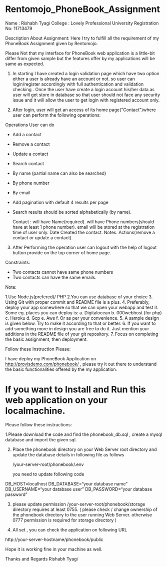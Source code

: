 # Rentomojo_PhoneBook_Assignment
Name : Rishabh Tyagi
College : Lovely Professional University
Registration No: 11713479

Description About Assignment:
  Here I try to fulfill all the requirement of my PhoneBook Assignment given by Rentomojo.
  
  Please Not that my interface for PhoneBook web application is a little-bit differ from given sample but the features offer by my applications will be same as expected.
  
1. In starting I have created  a login validation page which have two option either a user is already have an account or not. so  user can login/register accordingly with full authentication and validation checking .
Once the user have create  a login account his/her data as user will get store in database so that user should not face any security issue and it will allow the user to get login with registered account only.

2. After login, user will get an access of its home page("Contact")where user  can perform the following operations:

  Operations User can do 
 - Add a contact
 - Remove a contact
 - Update a contact
 - Search contact
 - By name (partial name can also be searched) 
 - By phone number 
 - By email 
 - Add pagination with default 4 results per page
 - Search results should be sorted alphabetically (by name). 

   Contact :
   will have Name(required).
   will have Phone numbers(should have at least 1 phone number).
   email will be stored at the registration time of user only.
   Date Created the contact.
   Notes.
   Actions(remove a contact or update a contact).
   
  3. After Performing the operation user can logout with the help of logout button provide on the top corner of home page.
  
  
   Constraints:
   
  - Two contacts ​cannot​ have same phone numbers 
  - Two contacts ​can​ have the same emails. 
   

  Note:

  1.Use ​Node.js(prefered)​/ PHP
  2.You can use database of your choice 
  3. Using Git with proper commit and README file is a plus. 
  4. Preferably, deploy your app​ somewhere so that we can open your webapp and test it. 
     Some eg. places you can deploy is:
                 a. Digitalocean
                 b. 000webhost (for php)
                 c. Heroku 
                 d. Gcp 
                 e. Aws 
                 f. Or as per your convenience.
  5. A sample design is given below. 
  Try to make it according to that or better.
  6. If you want to add something more in design you are free to do it. 
 Just mention your additions in the README file of your git repository.
  7. Focus on completing the basic assignment, then deployment. 
 
 
    


Follow these Instruction Please:


I have deploy my PhoneBook Application on http://provisdemo.com/phonebook/ , please  try it out there to understand the basic functionalities offered by the my application. 


#  If you want to Install and Run this web application on your localmachine. 

Please follow these instructions:

 
1.Please download the code and find the phonebook_db.sql , create a mysql database and import the given sql. 

2. Place the phonebook directory on your Web Server root directory and update the database details in following file as follows 

   /your-server-root/phonebook/.env

   you need to update following code 
   
  DB_HOST=localhost
  DB_DATABASE=“your database name”
  DB_USERNAME=“your database user”
  DB_PASSWORD=“your database password”


3. please update permission /your-server-root/phonebook/storage directory requires at least 0755. ( please check / change ownership of the phonebook directory to the user running Web Server. otherwise 0777 permission is required for storage directory )  

5. All set , you can check the application on following URL 

http://your-server-hostname/phonebook/public

Hope it is working fine in your machine as well.

Thanks and Regards
Rishabh Tyagi
